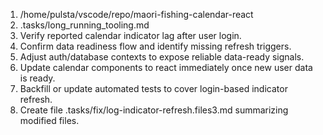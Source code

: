 1. /home/pulsta/vscode/repo/maori-fishing-calendar-react
2. .tasks/long_running_tooling.md
3. Verify reported calendar indicator lag after user login.
4. Confirm data readiness flow and identify missing refresh triggers.
5. Adjust auth/database contexts to expose reliable data-ready signals.
6. Update calendar components to react immediately once new user data is ready.
7. Backfill or update automated tests to cover login-based indicator refresh.
8. Create file .tasks/fix/log-indicator-refresh.files3.md summarizing modified files.
